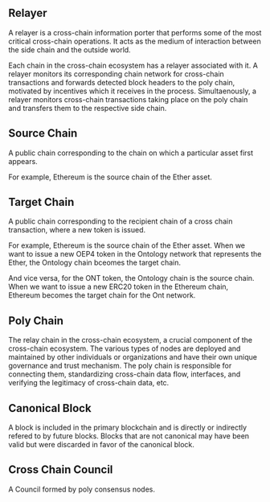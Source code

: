 ## Relayer

A relayer is a cross-chain information porter that performs some of the most critical cross-chain operations. It acts as the medium of interaction between the side chain and the outside world.

Each chain in the cross-chain ecosystem has a relayer associated with it. A relayer monitors its corresponding chain network for cross-chain transactions and forwards detected block headers to the poly chain, motivated by incentives which it receives in the process. 
Simultaenously, a relayer monitors cross-chain transactions taking place on the poly chain and transfers them to the respective side chain.


## Source Chain

A public chain corresponding to the chain on which a particular asset first appears.

For example, Ethereum is the source chain of the Ether asset.

## Target Chain

A public chain corresponding to the recipient chain of a cross chain transaction, where a new token is issued.

For example, Ethereum is the source chain of the Ether asset. 
When we want to issue a new OEP4 token in the Ontology network that represents the Ether, the Ontology chain bceomes the target chain. 

And vice versa, for the ONT token, the Ontology chain is the source chain. 
When we want to issue a new ERC20 token in the Ethereum chain, Ethereum becomes the target chain for the Ont network.

## Poly Chain

The relay chain in the cross-chain ecosystem, a crucial component of the cross-chain ecosystem. The various types of nodes are deployed and maintained by other individuals or organizations and have their own unique governance and trust mechanism. The poly chain is responsible for connecting them, standardizing cross-chain data flow, interfaces, and verifying the legitimacy of cross-chain data, etc.

## Canonical Block

A block is included in the primary blockchain and is directly or indirectly refered to by future blocks. Blocks that are not canonical may have been valid but were discarded in favor of the canonical block.

##  Cross Chain Council

A Council formed by poly consensus nodes.

